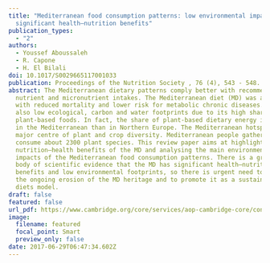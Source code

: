 ```yaml
---
title: "Mediterranean food consumption patterns: low environmental impacts  and
  significant health–nutrition benefits"
publication_types:
  - "2"
authors:
  - Youssef Aboussaleh
  - R. Capone
  - H. El Bilali
doi: 10.1017/S0029665117001033
publication: Proceedings of the Nutrition Society , 76 (4), 543 - 548.
abstract: The Mediterranean dietary patterns comply better with recommended
  nutrient and micronutrient intakes. The Mediterranean diet (MD) was associated
  with reduced mortality and lower risk for metabolic chronic diseases. It has
  also low ecological, carbon and water footprints due to its high share of
  plant-based foods. In fact, the share of plant-based dietary energy is higher
  in the Mediterranean than in Northern Europe. The Mediterranean hotspot is a
  major centre of plant and crop diversity. Mediterranean people gather and
  consume about 2300 plant species. This review paper aims at highlighting the
  nutrition–health benefits of the MD and analysing the main environmental
  impacts of the Mediterranean food consumption patterns. There is a growing
  body of scientific evidence that the MD has significant health–nutrition
  benefits and low environmental footprints, so there is urgent need to reverse
  the ongoing erosion of the MD heritage and to promote it as a sustainable
  diets model.
draft: false
featured: false
url_pdf: https://www.cambridge.org/core/services/aop-cambridge-core/content/view/E032022E7C79F3073C50FA2678D53466/S0029665117001033a.pdf/mediterranean-food-consumption-patterns-low-environmental-impacts-and-significant-healthnutrition-benefits.pdf
image:
  filename: featured
  focal_point: Smart
  preview_only: false
date: 2017-06-29T06:47:34.602Z
---
```

